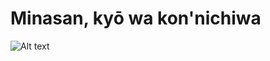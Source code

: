 # Minasan, kyō wa kon'nichiwa

<img src="[/path/to/https://i.pinimg.com/564x/dc/8c/c2/dc8cc2635d46fb1df5215eb417bfcde8.jpg](https://i.pinimg.com/564x/21/24/1e/21241e26ed0d9ba8ca0b2eb3bfcdfd38.jpg)" alt="Alt text" title="Minasan, kyō wa kon'nichiwa">
